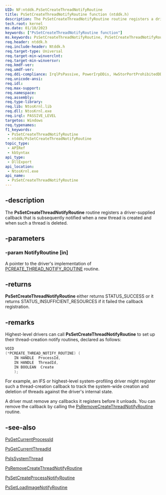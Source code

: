 ```yaml
---
UID: NF:ntddk.PsSetCreateThreadNotifyRoutine
title: PsSetCreateThreadNotifyRoutine function (ntddk.h)
description: The PsSetCreateThreadNotifyRoutine routine registers a driver-supplied callback that is subsequently notified when a new thread is created and when such a thread is deleted.
tech.root: kernel
ms.date: 01/10/2023
keywords: ["PsSetCreateThreadNotifyRoutine function"]
ms.keywords: PsSetCreateThreadNotifyRoutine, PsSetCreateThreadNotifyRoutine routine [Kernel-Mode Driver Architecture], k108_1fe3d941-1e48-4f07-bf57-ad7b2855947f.xml, kernel.pssetcreatethreadnotifyroutine, ntddk/PsSetCreateThreadNotifyRoutine
req.header: ntddk.h
req.include-header: Ntddk.h
req.target-type: Universal
req.target-min-winverclnt:
req.target-min-winversvr: 
req.kmdf-ver: 
req.umdf-ver: 
req.ddi-compliance: IrqlPsPassive, PowerIrpDDis, HwStorPortProhibitedDDIs
req.unicode-ansi: 
req.idl: 
req.max-support: 
req.namespace: 
req.assembly: 
req.type-library: 
req.lib: NtosKrnl.lib
req.dll: NtosKrnl.exe
req.irql: PASSIVE_LEVEL
targetos: Windows
req.typenames: 
f1_keywords:
 - PsSetCreateThreadNotifyRoutine
 - ntddk/PsSetCreateThreadNotifyRoutine
topic_type:
 - APIRef
 - kbSyntax
api_type:
 - DllExport
api_location:
 - NtosKrnl.exe
api_name:
 - PsSetCreateThreadNotifyRoutine
---
```


## -description

The **PsSetCreateThreadNotifyRoutine** routine registers a driver-supplied callback that is subsequently notified when a new thread is created and when such a thread is deleted.

## -parameters

### -param NotifyRoutine [in]

A pointer to the driver's implementation of [PCREATE_THREAD_NOTIFY_ROUTINE](./nc-ntddk-pcreate_thread_notify_routine.md) routine.

## -returns

**PsSetCreateThreadNotifyRoutine** either returns STATUS_SUCCESS or it returns STATUS_INSUFFICIENT_RESOURCES if it failed the callback registration.

## -remarks

Highest-level drivers can call **PsSetCreateThreadNotifyRoutine** to set up their thread-creation notify routines, declared as follows:

```cpp
VOID
(*PCREATE_THREAD_NOTIFY_ROUTINE) (
    IN HANDLE  ProcessId,
    IN HANDLE  ThreadId,
    IN BOOLEAN  Create
    );
```

For example, an IFS or highest-level system-profiling driver might register such a thread-creation callback to track the system-wide creation and deletion of threads against the driver's internal state.

A driver must remove any callbacks it registers before it unloads. You can remove the callback by calling the [PsRemoveCreateThreadNotifyRoutine](./nf-ntddk-psremovecreatethreadnotifyroutine.md) routine.

## -see-also

[PsGetCurrentProcessId](./nf-ntddk-psgetcurrentprocessid.md)

[PsGetCurrentThreadId](./nf-ntddk-psgetcurrentthreadid.md)

[PsIsSystemThread](../ntifs/nf-ntifs-psissystemthread.md)

[PsRemoveCreateThreadNotifyRoutine](./nf-ntddk-psremovecreatethreadnotifyroutine.md)

[PsSetCreateProcessNotifyRoutine](./nf-ntddk-pssetcreateprocessnotifyroutine.md)

[PsSetLoadImageNotifyRoutine](./nf-ntddk-pssetloadimagenotifyroutine.md)